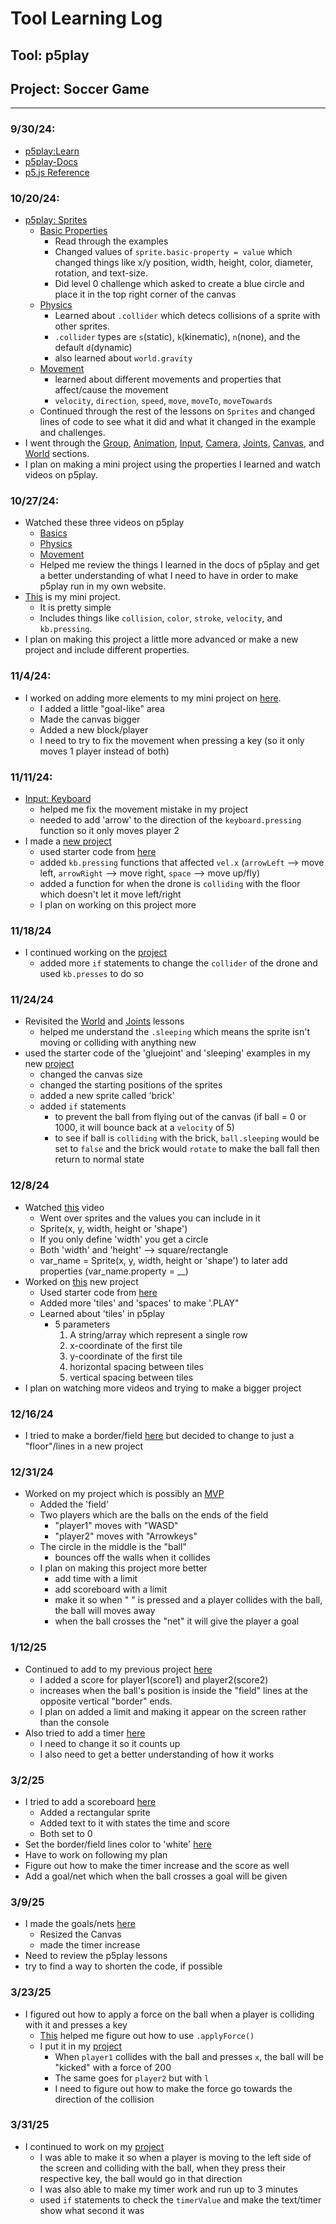# Tool Learning Log

## Tool: **p5play**

## Project: **Soccer Game**

---

### 9/30/24:
* [p5play:Learn](https://p5play.org/learn/index.html)
* [p5play-Docs](https://p5play.org/docs/index.html)
* [p5.js Reference](https://p5js.org/reference/)

### 10/20/24:
* [p5play: Sprites](https://p5play.org/learn/sprite.html)
  * [Basic Properties](https://p5play.org/learn/sprite.html?page=0)
    * Read through the examples
    * Changed values of `sprite.basic-property = value` which changed things like x/y position, width, height, color, diameter, rotation, and text-size.
    * Did level 0 challenge which asked to create a blue circle and place it in the top right corner of the canvas
  * [Physics](https://p5play.org/learn/sprite.html?page=1)
    * Learned about `.collider` which detecs collisions of a sprite with other sprites.
    * `.collider` types are `s`(static), `k`(kinematic), `n`(none), and the default `d`(dynamic)
    * also learned about `world.gravity`
  * [Movement](https://p5play.org/learn/sprite.html?page=3)
    * learned about different movements and properties that affect/cause the movement
    * `velocity`, `direction`, `speed`, `move`, `moveTo`, `moveTowards`
  * Continued through the rest of the lessons on `Sprites` and changed lines of code to see what it did and what it changed in the example and challenges.
* I went through the [Group](https://p5play.org/learn/group.html), [Animation](https://p5play.org/learn/animation.html), [Input](https://p5play.org/learn/input.html), [Camera](https://p5play.org/learn/camera.html), [Joints](https://p5play.org/learn/joints.html), [Canvas](https://p5play.org/learn/canvas.html), and [World](https://p5play.org/learn/world.html) sections.
* I plan on making a mini project using the properties I learned and watch videos on p5play.

### 10/27/24:
* Watched these three videos on p5play
  * [Basics](https://www.youtube.com/watch?v=5addy2G5DIc&list=PLoHS9P-kC-252Pd9MJD_ItfaVuYV2kTCE&index=1)
  * [Physics](https://www.youtube.com/watch?v=cPTrLLdCX-Y&list=PLoHS9P-kC-252Pd9MJD_ItfaVuYV2kTCE&index=2)
  * [Movement](https://www.youtube.com/watch?v=p0vk5HlcFA8&list=PLoHS9P-kC-252Pd9MJD_ItfaVuYV2kTCE&index=3)
  * Helped me review the things I learned in the docs of p5play and get a better understanding of what I need to have in order to make p5play run in my own website.
* [This](https://jsbin.com/qudinafaso/edit?js,output) is my mini project.
  * It is pretty simple
  * Includes things like `collision`, `color`, `stroke`, `velocity`, and `kb.pressing`.
* I plan on making this project a little more advanced or make a new project and include different properties.

### 11/4/24:
* I worked on adding more elements to my mini project on [here](https://jsbin.com/nayekaheyu/edit?js,output).
  * I added a little "goal-like" area
  * Made the canvas bigger
  * Added a new block/player
  * I need to try to fix the movement when pressing a key (so it only moves 1 player instead of both)

### 11/11/24:
* [Input: Keyboard](https://p5play.org/learn/input.html?page=1)
  * helped me fix the movement mistake in my project
  * needed to add 'arrow' to the direction of the `keyboard.pressing` function so it only moves player 2
* I made a [new project](https://jsbin.com/genizumemi/edit?js,output)
  * used starter code from [here](https://p5play.org/learn/sprite.html?page=10)
  * added `kb.pressing` functions that affected `vel.x` (`arrowLeft` --> move left, `arrowRight` --> move right, `space` --> move up/fly)
  * added a function for when the drone is `colliding` with the floor which doesn't let it move left/right
  * I plan on working on this project more

### 11/18/24
* I continued working on the [project](https://jsbin.com/sutogidufe/edit?js,output)
  * added more `if` statements to change the `collider` of the drone and used `kb.presses` to do so

### 11/24/24
* Revisited the [World](https://p5play.org/learn/world.html) and [Joints](https://p5play.org/learn/joints.html) lessons
  * helped me understand the `.sleeping` which means the sprite isn't moving or colliding with anything new
* used the starter code of the 'gluejoint' and 'sleeping' examples in my new [project](https://jsbin.com/matirileci/edit?js,output)
  * changed the canvas size
  * changed the starting positions of the sprites
  * added a new sprite called 'brick'
  * added `if` statements
    * to prevent the ball from flying out of the canvas (if ball = 0 or 1000, it will bounce back at a `velocity` of 5)
    * to see if ball is `colliding` with the brick, `ball.sleeping` would be set to `false` and the brick would `rotate` to make the ball fall then return to normal state

### 12/8/24
* Watched [this](https://www.youtube.com/watch?v=5jjnVeZCSwM) video
  * Went over sprites and the values you can include in it
  * Sprite(x, y, width, height or 'shape')
  * If you only define 'width' you get a circle
  * Both 'width' and 'height' --> square/rectangle
  * var_name = Sprite(x, y, width, height or 'shape') to later add properties (var_name.property = __)
* Worked on [this](https://jsbin.com/gihekoxiyu/edit?js,output) new project
  * Used starter code from [here](https://p5play.org/learn/tiles.html)
  * Added more 'tiles' and 'spaces' to make '.PLAY"
  * Learned about 'tiles' in p5play
    * 5 parameters
      1. A string/array which represent a single row
      2. x-coordinate of the first tile
      3. y-coordinate of the first tile
      4. horizontal spacing between tiles
      5. vertical spacing between tiles
* I plan on watching more videos and trying to make a bigger project  
   
### 12/16/24
* I tried to make a border/field [here](https://jsbin.com/yeducegohe/edit?js) but decided to change to just a "floor"/lines in a new project

### 12/31/24
* Worked on my project which is possibly an [MVP](https://jsbin.com/kigahihipu/edit?js,output)
  * Added the 'field'
  * Two players which are the balls on the ends of the field
    * "player1" moves with "WASD"
    * "player2" moves with "Arrowkeys"
  * The circle in the middle is the "ball"
    * bounces off the walls when it collides
  * I plan on making this project more better
    * add time with a limit
    * add scoreboard with a limit
    * make it so when " " is pressed and a player collides with the ball, the ball will moves away
    * when the ball crosses the "net" it will give the player a goal 

### 1/12/25
* Continued to add to my previous project [here](https://jsbin.com/pobipetuya/edit?js,output)
  * I added a score for player1(score1) and player2(score2)
  * increases when the ball's position is inside the "field" lines at the opposite vertical "border" ends.
  * I plan on added a limit and making it appear on the screen rather than the console
* Also tried to add a timer [here](https://jsbin.com/ridesodayu/edit?js,output)
  * I need to change it so it counts up
  * I also need to get a better understanding of how it works
 
 ### 3/2/25
* I tried to add a scoreboard [here](https://jsbin.com/qowovexeqo/edit?js,output)
  * Added a rectangular sprite
  * Added text to it with states the time and score
  * Both set to  0
* Set the border/field lines color to 'white' [here](https://jsbin.com/qowovexeqo/edit?js,output)
* Have to work on following my plan
* Figure out how to make the timer increase and the score as well
* Add a goal/net which when the ball crosses a goal will be given

### 3/9/25
* I made the goals/nets [here](https://jsbin.com/vezuragile/edit?js,output)
  * Resized the Canvas
  * made the timer increase
* Need to review the p5play lessons
* try to find a way to shorten the code, if possible

### 3/23/25
* I figured out how to apply a force on the ball when a player is colliding with it and presses a key
  * [This](https://p5play.org/learn/sprite.html?page=10) helped me figure out how to use `.applyForce()`
  * I put it in my [project](https://jsbin.com/qiyedapibi/edit?js,output)
    * When `player1` collides with the ball and presses `x`, the ball will be "kicked" with a force of 200
    * The same goes for `player2` but with `l`
    * I need to figure out how to make the force go towards the direction of the collision

### 3/31/25
* I continued to work on my [project](https://jsbin.com/socudagufu/edit?js,output)
  * I was able to make it so when a player is moving to the left side of the screen and colliding with the ball, when they press their respective key, the ball would go in that direction
  * I was also able to make my timer work and run up to 3 minutes
  * used `if` statements to check the `timerValue` and make the text/timer show what second it was
 
 
<!--
* Links you used today (websites, videos, etc)
* Things you tried, progress you made, etc
* Challenges, a-ha moments, etc
* Questions you still have
* What you're going to try next
-->
